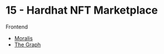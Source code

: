 # 15 - Hardhat NFT Marketplace

Frontend
* [Moralis](https://youtu.be/gyMwXuJrbJQ?si=xb3Q4CcfFtBv5Uek&t=89306)
* [The Graph](https://youtu.be/gyMwXuJrbJQ?si=0xyH2Sv2lNrYcjKb&t=100645)
